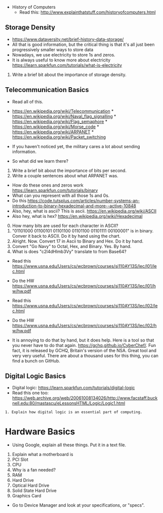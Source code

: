 * History of Computers
   * Read this: http://www.explainthatstuff.com/historyofcomputers.html
    
## Storage Density
   * https://www.dataversity.net/brief-history-data-storage/
   * All that is good information, but the critical thing is that it's all just been progressively smaller ways to store data
   * Nowadays, we use electricity to store 1s and zeros. 
   * It is always useful to know more about electricity https://learn.sparkfun.com/tutorials/what-is-electricity
   
   1. Write a brief bit about the importance of storage density. 
    
## Telecommunication Basics
   * Read all of this. 
   * https://en.wikipedia.org/wiki/Telecommunication
         * https://en.wikipedia.org/wiki/Naval_flag_signalling
         * https://en.wikipedia.org/wiki/Flag_semaphore
         * https://en.wikipedia.org/wiki/Morse_code
         * https://en.wikipedia.org/wiki/ARPANET
             * https://en.wikipedia.org/wiki/Packet_switching
   * If you haven't noticed yet, the military cares a lot about sending information. 
   
   * So what did we learn there? 
   1. Write a brief bit about the importance of bits per second.
   2. Write a couple sentences about what ARPANET was.
   
   * How do these ones and zeros work https://learn.sparkfun.com/tutorials/binary
   * What can you represent with all those 1s and 0s. 
   * Do this https://code.tutsplus.com/articles/number-systems-an-introduction-to-binary-hexadecimal-and-more--active-10848
   * Also, hey, what is ascii? This is ascii. https://en.wikipedia.org/wiki/ASCII
   * Also hey, what is hex? https://en.wikipedia.org/wiki/Hexadecimal
    
   0. How many bits are used for each character in ASCII?
   1. "01101000 01100101 01101100 01101100 01101111 00100001" is in binary. Conver it back to ASCII. Do it by hand using the chart.
   2. Alright. Now. Convert 17 in Ascii to Binary and Hex. Do it by hand.
   3. Convert "Go Navy" to Octal, Hex, and Binary. Yes. By hand.
   4. What is does "c2l4dHlmb3Vy" translate to from Base64?
  
* Read this https://www.usna.edu/Users/cs/wcbrown/courses/si110AY13S/lec/l01/lec.html
* Do the HW https://www.usna.edu/Users/cs/wcbrown/courses/si110AY13S/lec/l01/hw/hw.pdf

* Read this https://www.usna.edu/Users/cs/wcbrown/courses/si110AY13S/lec/l02/lec.html
* Do the HW https://www.usna.edu/Users/cs/wcbrown/courses/si110AY13S/lec/l02/hw/hw.pdf

* It is annoying to do that by hand, but it does help. Here is a tool so that you never have to do that again. https://gchq.github.io/CyberChef/. Fun fact, it is released by GCHQ, Britain's version of the NSA. Great tool and very very useful. There are about a thousand uses for this thing, you can find a bunch on GitHub.

   
## Digital Logic Basics
   * Digital logic: https://learn.sparkfun.com/tutorials/digital-logic
   * Read this one too:  https://web.archive.org/web/20061008134026/http://www.facstaff.bucknell.edu:80/mastascu/eLessonsHTML/Logic/Logic1.html
    
    
    1. Explain how digital logic is an essential part of computing. 

# Hardware Basics

* Using Google, explain all these things. Put it in a text file.

1. Explain what a motherboard is
2. PCI Slot
3. CPU 
4. Why is a fan needed?
5. RAM
6. Hard Drive
7. Optical Hard Drive
8. Solid State Hard Drive     
9. Graphics Card

* Go to Device Manager and look at your specifications, or "specs".
